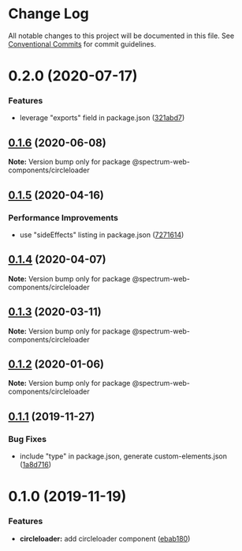 # Change Log

All notable changes to this project will be documented in this file.
See [Conventional Commits](https://conventionalcommits.org) for commit guidelines.

# 0.2.0 (2020-07-17)

### Features

-   leverage "exports" field in package.json ([321abd7](https://github.com/adobe/spectrum-web-components/commit/321abd7b7e78ccd9157cff75a1fa3dbd06e81f79))

## [0.1.6](https://github.com/adobe/spectrum-web-components/compare/@spectrum-web-components/circleloader@0.1.5...@spectrum-web-components/circleloader@0.1.6) (2020-06-08)

**Note:** Version bump only for package @spectrum-web-components/circleloader

## [0.1.5](https://github.com/adobe/spectrum-web-components/compare/@spectrum-web-components/circleloader@0.1.4...@spectrum-web-components/circleloader@0.1.5) (2020-04-16)

### Performance Improvements

-   use "sideEffects" listing in package.json ([7271614](https://github.com/adobe/spectrum-web-components/commit/7271614c0ca3ccf3566583bb59467eb15a6199cd))

## [0.1.4](https://github.com/adobe/spectrum-web-components/compare/@spectrum-web-components/circleloader@0.1.3...@spectrum-web-components/circleloader@0.1.4) (2020-04-07)

**Note:** Version bump only for package @spectrum-web-components/circleloader

## [0.1.3](https://github.com/adobe/spectrum-web-components/compare/@spectrum-web-components/circleloader@0.1.2...@spectrum-web-components/circleloader@0.1.3) (2020-03-11)

**Note:** Version bump only for package @spectrum-web-components/circleloader

## [0.1.2](https://github.com/adobe/spectrum-web-components/compare/@spectrum-web-components/circleloader@0.1.1...@spectrum-web-components/circleloader@0.1.2) (2020-01-06)

**Note:** Version bump only for package @spectrum-web-components/circleloader

## [0.1.1](https://github.com/adobe/spectrum-web-components/compare/@spectrum-web-components/circleloader@0.1.0...@spectrum-web-components/circleloader@0.1.1) (2019-11-27)

### Bug Fixes

-   include "type" in package.json, generate custom-elements.json ([1a8d716](https://github.com/adobe/spectrum-web-components/commit/1a8d716))

# 0.1.0 (2019-11-19)

### Features

-   **circleloader:** add circleloader component ([ebab180](https://github.com/adobe/spectrum-web-components/commit/ebab180))
